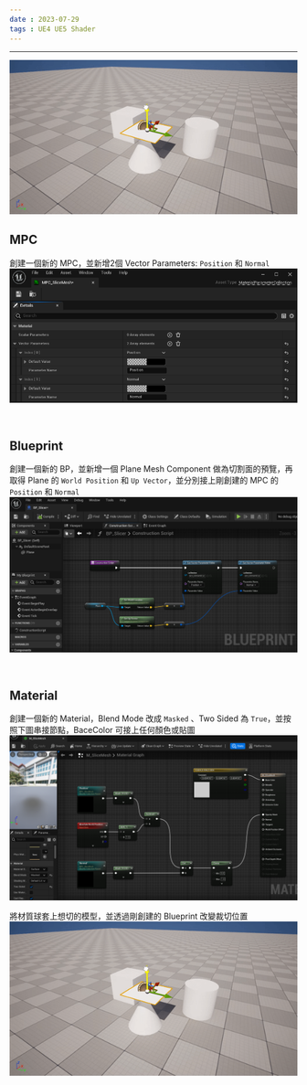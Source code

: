 ```yaml
---
date : 2023-07-29
tags : UE4 UE5 Shader
---
```

---
![2023_07_29_18_37_00_828](https://raw.githubusercontent.com/agin0634/DuriShen_DevNote/main/Archives/Images/2023_07_29_18_37_00_828.gif)
<br>

## MPC
創建一個新的 MPC，並新增2個 Vector Parameters: `Position` 和 `Normal`
![2023-07-29-181651](https://raw.githubusercontent.com/agin0634/DuriShen_DevNote/main/Archives/Images/2023-07-29-181651.png)

<br>

## Blueprint
創建一個新的 BP，並新增一個 Plane Mesh Component 做為切割面的預覽，再取得 Plane 的 `World Position` 和 `Up Vector`，並分別接上剛創建的 MPC 的 `Position` 和 `Normal`
![2023-07-29 182435](https://raw.githubusercontent.com/agin0634/DuriShen_DevNote/main/Archives/Images/2023-07-29%20182435.png)

<br>

## Material
創建一個新的 Material，Blend Mode 改成 `Masked` 、Two Sided 為 `True`，並按照下圖串接節點，BaceColor 可接上任何顏色或貼圖
![2023-07-29 183320](https://raw.githubusercontent.com/agin0634/DuriShen_DevNote/main/Archives/Images/2023-07-29%20183320.png)

將材質球套上想切的模型，並透過剛創建的 Blueprint 改變裁切位置
![2023_07_29_18_37_00_828](https://raw.githubusercontent.com/agin0634/DuriShen_DevNote/main/Archives/Images/2023_07_29_18_37_00_828.gif)
